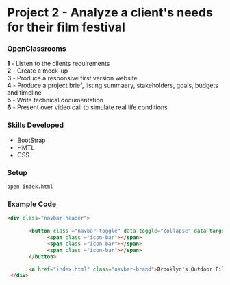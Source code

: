 # Project 2 - Analyze a client's needs for their film festival
### OpenClassrooms 

 **1** - Listen to the clients requirements <br/>
 **2** - Create a mock-up <br/>
 **3** - Produce a responsive first version website <br/>
 **4** - Produce a project brief, listing summaery, stakeholders, goals, budgets and timeline <br/>
 **5** - Write technical documentation <br/>
 **6** - Present over video call to simulate real life conditions
 <br/>
 ### Skills Developed
 * BootStrap
 * HMTL
 * CSS
 
 ### Setup
 
 ```
 open index.html
 
 ```
 ### Example Code
 
 ```HTML
 <div class="navbar-header">
                
        <button class ="navbar-toggle" data-toggle="collapse" data-target=".navHeaderCollapse">
              <span class ="icon-bar"></span>
              <span class ="icon-bar"></span>
              <span class ="icon-bar"></span>               
        </button>

        <a href="index.html" class="navbar-brand">Brooklyn's Outdoor Film Festival</a>
  </div>
    
    
    
   
   
 

